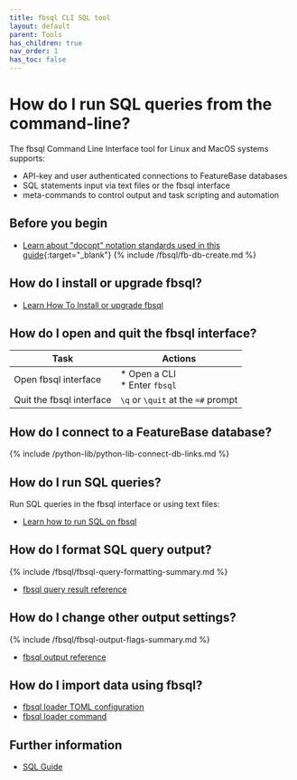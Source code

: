 ```yaml
---
title: fbsql CLI SQL tool
layout: default
parent: Tools
has_children: true
nav_order: 1
has_toc: false
---
```


# How do I run SQL queries from the command-line?

The fbsql Command Line Interface tool for Linux and MacOS systems supports:
* API-key and user authenticated connections to FeatureBase databases
* SQL statements input via text files or the fbsql interface
* meta-commands to control output and task scripting and automation

## Before you begin

* [Learn about "docopt" notation standards used in this guide](http://docopt.org/){:target="_blank"}
{% include /fbsql/fb-db-create.md %}

## How do I install or upgrade fbsql?

* [Learn How To Install or upgrade fbsql](/docs/tools/fbsql/fbsql-install)

## How do I open and quit the fbsql interface?

| Task | Actions |
|---|---|
| Open fbsql interface | * Open a CLI<br/>* Enter `fbsql` |
| Quit the fbsql interface | `\q` or `\quit` at the `=#` prompt |

## How do I connect to a FeatureBase database?

{% include /python-lib/python-lib-connect-db-links.md %}

## How do I run SQL queries?

Run SQL queries in the fbsql interface or using text files:

* [Learn how to run SQL on fbsql](/docs/tools/fbsql/fbsql-running-sql)

## How do I format SQL query output?

{% include /fbsql/fbsql-query-formatting-summary.md %}

* [fbsql query result reference](/docs/tools/fbsql/fbsql-query-output-format)

## How do I change other output settings?

{% include /fbsql/fbsql-output-flags-summary.md %}

* [fbsql output reference](/docs/tools/fbsql/fbsql-config-output)

## How do I import data using fbsql?

* [fbsql loader TOML configuration](/docs/tools/fbsql/fbsql-loader-toml-config)
* [fbsql loader command](/docs/tools/fbsql/fbsql-loader-command)

## Further information

* [SQL Guide](/docs/sql-guide/sql-guide-home)
